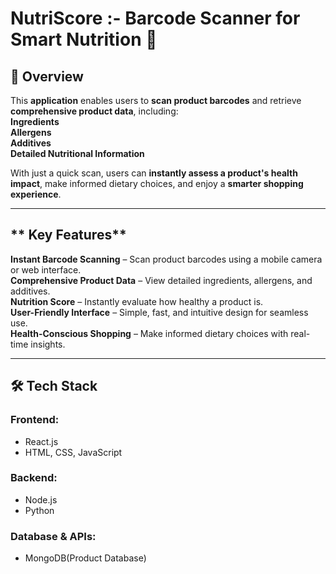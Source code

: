 #  NutriScore :- Barcode Scanner for Smart Nutrition 🥗  

## **🚀 Overview**  
This **application** enables users to **scan product barcodes** and retrieve **comprehensive product data**, including:  
 **Ingredients**  
 **Allergens**  
 **Additives**  
 **Detailed Nutritional Information**  

With just a quick scan, users can **instantly assess a product's health impact**, make informed dietary choices, and enjoy a **smarter shopping experience**.  

---

## ** Key Features**  

 **Instant Barcode Scanning** – Scan product barcodes using a mobile camera or web interface.  
 **Comprehensive Product Data** – View detailed ingredients, allergens, and additives.  
 **Nutrition Score** – Instantly evaluate how healthy a product is.  
 **User-Friendly Interface** – Simple, fast, and intuitive design for seamless use.  
 **Health-Conscious Shopping** – Make informed dietary choices with real-time insights.  

---

## **🛠️ Tech Stack**  

### **Frontend:**  
- React.js
- HTML, CSS, JavaScript  

### **Backend:**  
- Node.js  
- Python  

### **Database & APIs:**  
- MongoDB(Product Database)  
